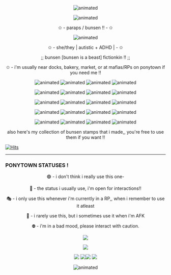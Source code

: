 <p align="center">
  <img src="https://64.media.tumblr.com/23b8f1a5eed68cc069a3deb19419d16f/97b51e36be483cf5-d8/s1280x1920/dd742616caad3a9e2443685e7b65fa9d9d13abbf.pnj" alt="animated" />  
<p align="center">
  <img src="https://github.com/paraps/paraps/assets/160081169/ff02a600-9daf-4ca4-a642-4ba3b1e02250" alt="animated" />
</p>

<p align="center">
✩ - paraps / bunsen !! - ✩
</p>
<p align="center">
  <img src="https://64.media.tumblr.com/b91e9796a035f97a2da5d89e0c835681/tumblr_inline_ml1c6aUbyo1qz4rgp.gif" alt="animated" />  
</p>
<p align="center">
✩ - she/they | autistic + ADHD | - ✩
<p align="center">
;; bunsen [bunsen is a beast] fictionkin !! ;;
</p>
<p align="center">
✩ - i'm usually near docks, bakery, market, or at mafias/RPs on ponytown if you need me !!
</p>
<p align="center">
  <img src="https://i.imgur.com/gAsiDHa.gif" alt="animated" /> <img src="https://i.imgur.com/RvEE447.gif" alt="animated" /> <img src="https://i.imgur.com/CIpJM8q.gif" alt="animated" /> <img src="https://i.imgur.com/UY1FRvR.gif" alt="animated" />
</p>
<p align="center">
<img src="https://i.imgur.com/AHKtrmY.gif" alt="animated" /> <img src="https://i.imgur.com/odM7ujn.gif" alt="animated" /> <img src="https://i.imgur.com/E4Xfp0Q.gif" alt="animated" /> <img src="https://i.imgur.com/KBUBP3x.gif" alt="animated" />
</p>
<p align="center">
  <img src="https://i.imgur.com/aURm8OS.gif" alt="animated" /> <img src="https://i.imgur.com/WeWXTlG.gif" alt="animated" /> <img src="https://i.imgur.com/hKJ4g4v.gif" alt="animated" /> <img src="https://i.imgur.com/KHI58yc.gif" alt="animated" />
</p>
<p align="center">
  <img src="https://i.imgur.com/FAExL4k.gif" alt="animated" />   <img src="https://i.imgur.com/PIkGdM6.gif" alt="animated" />   <img src="https://i.imgur.com/BOMsilJ.gif" alt="animated" />   <img src="https://i.imgur.com/cOAxwy2.gif" alt="animated" />
</p>
<p align="center">
  <img src="https://i.imgur.com/Z4mQxkN.gif" alt="animated" /> <img src="https://i.imgur.com/AxdXzuU.gif" alt="animated" /> <img src="https://i.imgur.com/FjKv2cw.gif" alt="animated" /> <img src="https://i.imgur.com/zCQ3dZj.gif" alt="animated" />
</p>
<p align="center">
also here's my collection of bunsen stamps that i made,, you're free to use them if you want !!
</p>

[![Hits](https://hits.seeyoufarm.com/api/count/incr/badge.svg?url=https%3A%2F%2Fgithub.com%2Fparaps&count_bg=%234363F3&title_bg=%23FF48E9&icon=&icon_color=%236383FF&title=hits&edge_flat=false)](https://hits.seeyoufarm.com)

___
### PONYTOWN STATUSES !
<p align="center">
  🟢 - i don't think i really use this one-
</p>
<p align="center">
  💬 - the status i usually use, i'm open for interactions!!
</p>
<p align="center">
  🎭 - i only use this whenever i'm currently in a RP,, when i remember to use it atleast
</p>
<p align="center">
  🌙 - i rarely use this, but i sometimes use it when i'm AFK
</p>
<p align="center">
  ⛔️ - i'm in a bad mood, please interact with caution. 
</p>
<p align="center">
<img src="https://wilardo.crd.co/assets/images/gallery22/67e05689.png"/>
</p>

<p align="center">
 <img src="https://i.imgur.com/WttVLxp.png"/>
</p>
<p align="center">
<img src="https://pix.crd.co/assets/images/gallery08/51792668.gif"/> <img src="https://xyz.crd.co/assets/images/gallery02/e35631ec.gif"/><img src="https://xyz.crd.co/assets/images/gallery02/b38bba44.gif"/> <img src="https://goldenkamuy.crd.co/assets/images/gallery22/f5aa100e.gif"/>
</p>

<p align="center">
  <img src="https://64.media.tumblr.com/68d9e1ed634a751a9080a20fe5348da8/97b51e36be483cf5-94/s1280x1920/ab570358552bb257b2a76bb022411badbed6c87f.pnj" alt="animated" />  
</p>
